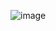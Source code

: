 

![image](https://github.com/Jsamuda25/On-Point-Productivity/assets/92758403/af186f86-c70c-4a72-abe2-0b9a91d88f6b)
